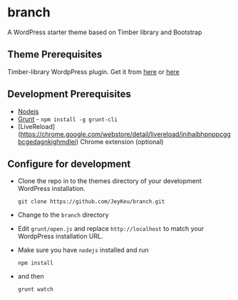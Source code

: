 # branch
A WordPress starter theme based on Timber library and Bootstrap

Theme Prerequisites
---
Timber-library WordpPress plugin. Get it from [here](https://wordpress.org/plugins/timber-library/) or [here](https://github.com/jarednova/timber)

Development Prerequisites
---

- [Nodejs](http://nodejs.org)
- [Grunt](http://gruntjs.com/) - `npm install -g grunt-cli`
- [LiveReload] (https://chrome.google.com/webstore/detail/livereload/jnihajbhpnppcggbcgedagnkighmdlei) Chrome extension (optional)

Configure for development
---

- Clone the repo in to the themes directory of your development WordPress installation.

    `git clone https://github.com/JeyKeu/branch.git`
- Change to the `branch` directory
- Edit `grunt/open.js` and replace `http://localhost` to match your WordpPress installation URL.
- Make sure you have `nodejs` installed and run

    `npm install`
    
- and then

    `grunt watch`
